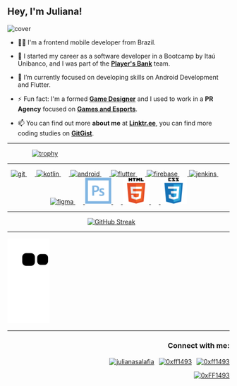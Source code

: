 
<h2>Hey, I'm Juliana!</h2>

![cover](https://i.imgur.com/3AaMgCu.jpg)

- 🐱‍👤 I'm a frontend mobile developer from Brazil.

- 🔭 I started my career as a software developer in a Bootcamp by Itaú Unibanco, and I was part of the [**Player's Bank**](https://www.instagram.com/playersbank/) team.

- 🌱 I’m currently focused on developing skills on Android Development and Flutter.

- ⚡ Fun fact: I'm a formed [**Game Designer**](https://www.behance.net/jssalafia) and I used to work in a **PR Agency** focused on [**Games and Esports**](https://fdcomunicacao.com.br/).

- 📫 You can find out more **about me** at [**Linktr.ee**](https://linktr.ee/juliana.salafia), you can find more coding studies on [**GitGist**](https://gist.github.com/julianasalafia).
---

&ensp;&ensp;&ensp;&ensp;&ensp;&ensp;&ensp;&ensp;[![trophy](https://github-profile-trophy.vercel.app/?username=julianasalafia&theme=dracula&margin-w=12&column=-1)](https://github.com/ryo-ma/github-profile-trophy)

---
<p align="center"> 
  <a href="https://git-scm.com/" target="_blank" rel="noreferrer"> <img src="https://www.vectorlogo.zone/logos/git-scm/git-scm-icon.svg" alt="git" width="60" height="60"/> </a>
 &ensp; &ensp;<a href="https://kotlinlang.org" target="_blank" rel="noreferrer"> <img src="https://www.vectorlogo.zone/logos/kotlinlang/kotlinlang-icon.svg" alt="kotlin" width="60" height="60"/> </a> 
 &ensp; &ensp;<a href="https://developer.android.com" target="_blank" rel="noreferrer"> <img src="https://www.vectorlogo.zone/logos/android/android-icon.svg" alt="android" width="60" height="60"/> </a>
 &ensp; &ensp;<a href="https://www.java.com" target="_blank" rel="noreferrer"> <img src="https://www.vectorlogo.zone/logos/flutterio/flutterio-icon.svg" alt="flutter" width="60" height="60"/> </a> 
 &ensp; &ensp;<a href="https://firebase.google.com/" target="_blank" rel="noreferrer"> <img src="https://www.vectorlogo.zone/logos/firebase/firebase-icon.svg" alt="firebase" width="60" height="60"/> </a> 
 &ensp; &ensp;<a href="https://www.jenkins.io" target="_blank" rel="noreferrer"> <img src="https://www.vectorlogo.zone/logos/jenkins/jenkins-icon.svg" alt="jenkins" width="60" height="60"/> </a> 
 &ensp; &ensp;<a href="https://www.figma.com/" target="_blank" rel="noreferrer"> <img src="https://www.vectorlogo.zone/logos/figma/figma-icon.svg" alt="figma" width="60" height="60"/> </a>
 &ensp; &ensp;<a href="https://www.photoshop.com/en" target="_blank" rel="noreferrer"> <img src="https://raw.githubusercontent.com/devicons/devicon/master/icons/photoshop/photoshop-line.svg" alt="photoshop" width="60" height="60"/> </a> 
 &ensp; &ensp;<a href="https://www.w3.org/html/" target="_blank" rel="noreferrer"> <img src="https://raw.githubusercontent.com/devicons/devicon/master/icons/html5/html5-original-wordmark.svg" alt="html5" width="60" height="60"/> </a> 
 &ensp; &ensp;<a href="https://www.w3schools.com/css/" target="_blank" rel="noreferrer"> <img src="https://raw.githubusercontent.com/devicons/devicon/master/icons/css3/css3-original-wordmark.svg" alt="css3" width="60" height="60"/> </a> 

---
&ensp;&ensp;&ensp;&ensp;&ensp;&ensp;&ensp;&ensp;&ensp;&ensp;&ensp;&ensp;&ensp;&ensp;&ensp;&ensp;&ensp;&ensp;&ensp;&ensp;&ensp;&ensp;&ensp;&ensp;&ensp;&ensp;[![GitHub Streak](https://github-readme-streak-stats.herokuapp.com?user=julianasalafia&theme=dracula&hide_border=true&date_format=M%20j%5B%2C%20Y%5D&background=DD272700)](https://git.io/streak-stats)

 ---
  
  ![Snake animation](https://github.com/julianasalafia/julianasalafia/blob/output/github-contribution-grid-snake.svg)
  
 ---

<h3 align="right">Connect with me:</h3>
<p align="right">
&ensp;<a href="https://linkedin.com/in/julianasalafia" target="blank"><img align="center" src="https://mekes.com/app/uploads/2020/12/linkedin-logo.png" alt="julianasalafia" height="25" width="25" /></a>
&ensp;<a href="https://www.instagram.com/0xff1493/" target="blank"><img align="center" src="https://www.pngmart.com/files/21/Instagram-Logo-PNG-File.png" alt="0xff1493" height="25" width="25" /></a>
&ensp;<a href="https://discord.gg/" target="blank"><img align="center" src="https://logodownload.org/wp-content/uploads/2017/11/discord-logo-4-1.png" alt="0xff1493" height="25" width="25" /></a>
</p>

<p align="right"> <a href="https://twitter.com/0xFF1493" target="blank"><img src="https://img.shields.io/twitter/follow/0xFF1493?logo=twitter&style=for-the-badge" alt="0xFF1493" /></a> </p>
